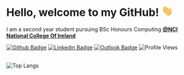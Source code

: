 ###

<!--
**viniciussrusso/viniciussrusso** is a ✨ _special_ ✨ repository because its `README.md` (this file) appears on your GitHub profile.

-->

# Hello, welcome to my GitHub! <img src="https://github.com/FernandoSequineli/FernandoSequineli/blob/main/assets/wave.gif" width="30px"><br>

I am a second year student pursuing BSc Honours Computing **[@NCI National College Of Ireland](https://www.ncirl.ie/)** 



[![Github Badge](http://img.shields.io/badge/-Github-black?style=flat-square&logo=github&link=https://github.com/Defcon27/)](https://github.com/viniciussrusso) 
[![Linkedin Badge](https://img.shields.io/badge/-LinkedIn-blue?style=flat-square&logo=Linkedin&logoColor=white&link=https://www.linkedin.com/in/vinicius-russo/)](https://www.linkedin.com/in/vinicius-russo/)
[![Outlook Badge](https://img.shields.io/badge/email--000?style=social&logo=microsoft-outlook&logoColor=0078d4&link=mailto:viniciussrusso@outlook.com)](mailto:viniciussrusso@outlook.com)
![Profile Views](https://komarev.com/ghpvc/?username=viniciussrusso)<br>
<br>

![Top Langs](https://github-readme-stats.vercel.app/api/top-langs/?username=viniciussrusso&layout=compact)
